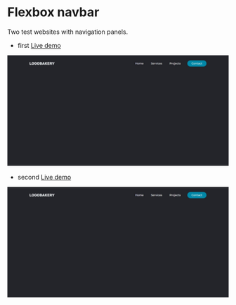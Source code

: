 # Flexbox navbar

Two test websites with navigation panels.

- first
[Live demo](https://effulgent-salmiakki-a80403.netlify.app/)

![first-website-page](second-website-page.jpeg)

- second
[Live demo](https://dapper-concha-2c5b3f.netlify.app/)

![second-website-page](second-website-page.jpeg)